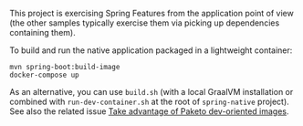 This project is exercising Spring Features from the application point of view (the other
samples typically exercise them via picking up dependencies containing them).

To build and run the native application packaged in a lightweight container:
```
mvn spring-boot:build-image
docker-compose up
```

As an alternative, you can use `build.sh` (with a local GraalVM installation or combined with
`run-dev-container.sh` at the root of `spring-native` project). See also the related issue
[Take advantage of Paketo dev-oriented images](https://github.com/spring-projects-experimental/spring-native/issues/227).
